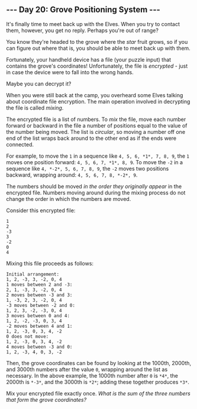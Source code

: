 ## --- Day 20: Grove Positioning System ---

It's finally time to meet back up with the Elves. When you try to contact them,
however, you get no reply. Perhaps you're out of range?

You know they're headed to the grove where the *star* fruit grows, so if you can
figure out where that is, you should be able to meet back up with them.

Fortunately, your handheld device has a file (your puzzle input) that contains
the grove's coordinates! Unfortunately, the file is *encrypted* - just in case
the device were to fall into the wrong hands.

Maybe you can decrypt it?

When you were still back at the camp, you overheard some Elves talking about
coordinate file encryption. The main operation involved in decrypting the file
is called *mixing*.

The encrypted file is a list of numbers. To *mix* the file, move each number
forward or backward in the file a number of positions equal to the value of the
number being moved. The list is *circular*, so moving a number off one end of
the list wraps back around to the other end as if the ends were connected.

For example, to move the `1` in a sequence like `4, 5, 6, *1*, 7, 8, 9`, the `1`
moves one position forward: `4, 5, 6, 7, *1*, 8, 9`. To move the `-2` in a
sequence like `4, *-2*, 5, 6, 7, 8, 9`, the `-2` moves two positions backward,
wrapping around: `4, 5, 6, 7, 8, *-2*, 9`.

The numbers should be moved *in the order they originally appear* in the
encrypted file. Numbers moving around during the mixing process do not change
the order in which the numbers are moved.

Consider this encrypted file:

```
1
2
-3
3
-2
0
4

```

Mixing this file proceeds as follows:

```
Initial arrangement:
1, 2, -3, 3, -2, 0, 4
1 moves between 2 and -3:
2, 1, -3, 3, -2, 0, 4
2 moves between -3 and 3:
1, -3, 2, 3, -2, 0, 4
-3 moves between -2 and 0:
1, 2, 3, -2, -3, 0, 4
3 moves between 0 and 4:
1, 2, -2, -3, 0, 3, 4
-2 moves between 4 and 1:
1, 2, -3, 0, 3, 4, -2
0 does not move:
1, 2, -3, 0, 3, 4, -2
4 moves between -3 and 0:
1, 2, -3, 4, 0, 3, -2

```

Then, the grove coordinates can be found by looking at the 1000th, 2000th, and
3000th numbers after the value `0`, wrapping around the list as necessary. In
the above example, the 1000th number after `0` is `*4*`, the 2000th is `*-3*`,
and the 3000th is `*2*`; adding these together produces `*3*`.

Mix your encrypted file exactly once. *What is the sum of the three numbers that
form the grove coordinates?*

